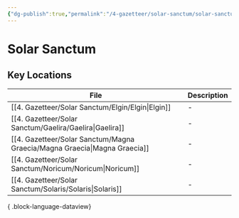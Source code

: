 ```yaml
---
{"dg-publish":true,"permalink":"/4-gazetteer/solar-sanctum/solar-sanctum/","noteIcon":""}
---
```


# Solar Sanctum


## Key Locations 

| File                                                                         | Description |
| ---------------------------------------------------------------------------- | ----------- |
| [[4. Gazetteer/Solar Sanctum/Elgin/Elgin\|Elgin]]                         | \-          |
| [[4. Gazetteer/Solar Sanctum/Gaelira/Gaelira\|Gaelira]]                   | \-          |
| [[4. Gazetteer/Solar Sanctum/Magna Graecia/Magna Graecia\|Magna Graecia]] | \-          |
| [[4. Gazetteer/Solar Sanctum/Noricum/Noricum\|Noricum]]                   | \-          |
| [[4. Gazetteer/Solar Sanctum/Solaris/Solaris\|Solaris]]                   | \-          |

{ .block-language-dataview}